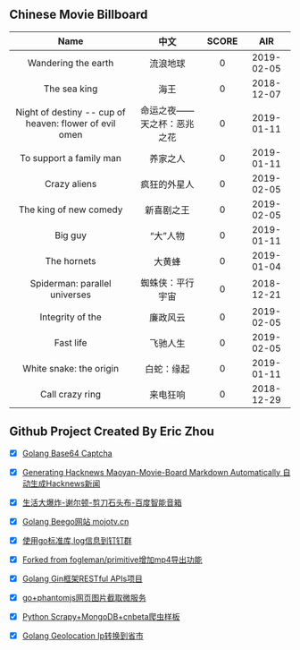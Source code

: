## Chinese Movie Billboard
|   Name          | 中文           | SCORE   |  AIR|
|:-------------:|:-------------:| :-----:|:-----:|
|Wandering the earth | 流浪地球 |0| 2019-02-05|
|The sea king | 海王 |0| 2018-12-07|
|Night of destiny -- cup of heaven: flower of evil omen | 命运之夜——天之杯：恶兆之花 |0| 2019-01-11|
|To support a family man | 养家之人 |0| 2019-01-11|
|Crazy aliens | 疯狂的外星人 |0| 2019-02-05|
|The king of new comedy | 新喜剧之王 |0| 2019-02-05|
|Big guy | “大”人物 |0| 2019-01-11|
|The hornets | 大黄蜂 |0| 2019-01-04|
|Spiderman: parallel universes | 蜘蛛侠：平行宇宙 |0| 2018-12-21|
|Integrity of the | 廉政风云 |0| 2019-02-05|
|Fast life | 飞驰人生 |0| 2019-02-05|
|White snake: the origin | 白蛇：缘起 |0| 2019-01-11|
|Call crazy ring | 来电狂响 |0| 2018-12-29|


## Github Project Created By Eric Zhou

- [x] [Golang Base64 Captcha](https://github.com/mojocn/base64Captcha)
- [x] [Generating Hacknews Maoyan-Movie-Board Markdown Automatically 自动生成Hacknews新闻](https://github.com/dejavuzhou/md-genie)
- [x] [生活大爆炸-谢尔顿-剪刀石头布-百度智能音箱](https://github.com/mojocn/dueros-bang-game)
- [x] [Golang Beego网站 mojotv.cn](https://github.com/mojocn/www.mojotv.cn)
- [x] [使用go标准库,log信息到钉钉群](https://github.com/mojocn/dooger)
- [x] [Forked from fogleman/primitive增加mp4导出功能](https://github.com/mojocn/primitive)
- [x] [Golang Gin框架RESTful APIs项目](https://github.com/JJJJJJJerk/ezier-golang-web-api-framework)
- [x] [go+phantomjs网页图片截取微服务](https://github.com/mojocn/screen_shot)
- [x] [Python Scrapy+MongoDB+cnbeta爬虫样板](https://github.com/mojocn/scrapy_mongodb_boilerplate_cnbeta)
- [x] [Golang Geolocation Ip转换到省市](https://github.com/mojocn/ip2location)





